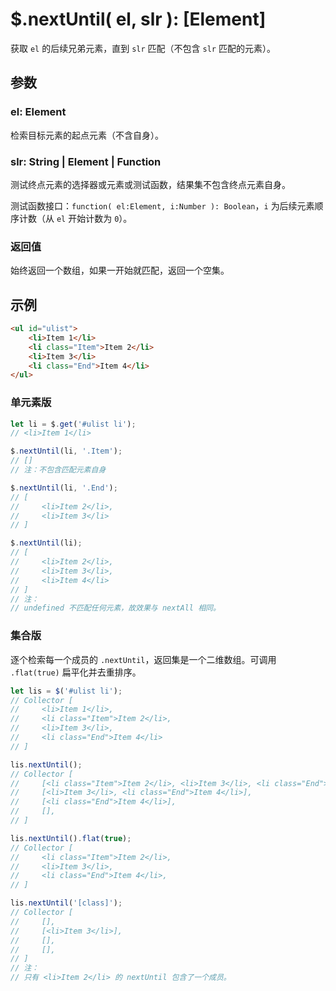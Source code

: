 # $.nextUntil( el, slr ): [Element]

获取 `el` 的后续兄弟元素，直到 `slr` 匹配（不包含 `slr` 匹配的元素）。


## 参数

### el: Element

检索目标元素的起点元素（不含自身）。


### slr: String | Element | Function

测试终点元素的选择器或元素或测试函数，结果集不包含终点元素自身。

测试函数接口：`function( el:Element, i:Number ): Boolean`，`i` 为后续元素顺序计数（从 `el` 开始计数为 `0`）。


### 返回值

始终返回一个数组，如果一开始就匹配，返回一个空集。


## 示例

```html
<ul id="ulist">
    <li>Item 1</li>
    <li class="Item">Item 2</li>
    <li>Item 3</li>
    <li class="End">Item 4</li>
</ul>
```


### 单元素版

```js
let li = $.get('#ulist li');
// <li>Item 1</li>

$.nextUntil(li, '.Item');
// []
// 注：不包含匹配元素自身

$.nextUntil(li, '.End');
// [
//     <li>Item 2</li>,
//     <li>Item 3</li>
// ]

$.nextUntil(li);
// [
//     <li>Item 2</li>,
//     <li>Item 3</li>,
//     <li>Item 4</li>
// ]
// 注：
// undefined 不匹配任何元素，故效果与 nextAll 相同。
```


### 集合版

逐个检索每一个成员的 `.nextUntil`，返回集是一个二维数组。可调用 `.flat(true)` 扁平化并去重排序。

```js
let lis = $('#ulist li');
// Collector [
//     <li>Item 1</li>,
//     <li class="Item">Item 2</li>,
//     <li>Item 3</li>,
//     <li class="End">Item 4</li>
// ]

lis.nextUntil();
// Collector [
//     [<li class="Item">Item 2</li>, <li>Item 3</li>, <li class="End">Item 4</li>],
//     [<li>Item 3</li>, <li class="End">Item 4</li>],
//     [<li class="End">Item 4</li>],
//     [],
// ]

lis.nextUntil().flat(true);
// Collector [
//     <li class="Item">Item 2</li>,
//     <li>Item 3</li>,
//     <li class="End">Item 4</li>,
// ]

lis.nextUntil('[class]');
// Collector [
//     [],
//     [<li>Item 3</li>],
//     [],
//     [],
// ]
// 注：
// 只有 <li>Item 2</li> 的 nextUntil 包含了一个成员。


```
